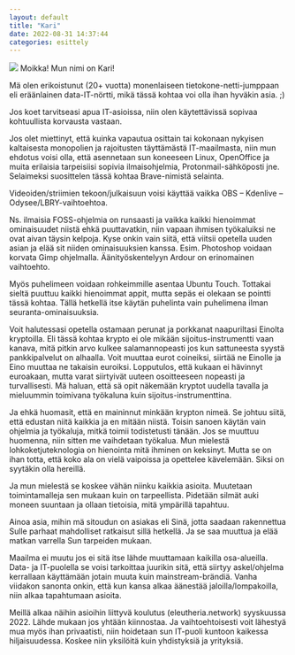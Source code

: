 ```yaml
---
layout: default
title: "Kari"
date: 2022-08-31 14:37:44
categories: esittely
---
```

<img src="{{ site.baseurl }}/images/pic02.jpg" class="fit image">
Moikka! Mun nimi on Kari!

Mä olen erikoistunut (20+ vuotta) monenlaiseen tietokone-netti-jumppaan eli eräänlainen data-IT-nörtti, mikä tässä kohtaa voi olla ihan hyväkin asia. ;) 

Jos koet tarvitseasi apua IT-asioissa, niin olen käytettävissä sopivaa kohtuullista korvausta vastaan.

Jos olet miettinyt, että kuinka vapautua osittain tai kokonaan nykyisen kaltaisesta monopolien ja rajoitusten täyttämästä IT-maailmasta, niin mun ehdotus voisi olla, että asennetaan sun koneeseen Linux, OpenOffice ja muita erilaisia tarpeisiisi sopivia ilmaisohjelmia, Protonmail-sähköposti jne. Selaimeksi suosittelen tässä kohtaa Brave-nimistä selainta.

Videoiden/striimien tekoon/julkaisuun voisi käyttää vaikka OBS – Kdenlive – Odysee/LBRY-vaihtoehtoa. 

Ns. ilmaisia FOSS-ohjelmia on runsaasti ja vaikka kaikki hienoimmat ominaisuudet niistä ehkä puuttavatkin, niin vapaan ihmisen työkaluiksi ne ovat aivan täysin kelpoja. Kyse onkin vain siitä, että viitsii opetella uuden asian ja elää sit niiden ominaisuuksien kanssa. Esim. Photoshop voidaan korvata Gimp ohjelmalla. Äänityöskentelyyn Ardour on erinomainen vaihtoehto.

Myös puhelimeen voidaan rohkeimmille asentaa Ubuntu Touch. Tottakai sieltä puuttuu kaikki hienoimmat appit, mutta sepäs ei olekaan se pointti tässä kohtaa. Tällä hetkellä itse käytän puhelinta vain puhelimena ilman seuranta-ominaisuuksia.

Voit halutessasi opetella ostamaan perunat ja porkkanat naapuriltasi Einolta kryptoilla. Eli tässä kohtaa krypto ei ole mikään sijoitus-instrumentti vaan kanava, mitä pitkin arvo kulkee salamannopeasti jos kun sattuneesta syystä pankkipalvelut on alhaalla. Voit muuttaa eurot coineiksi, siirtää ne Einolle ja Eino muuttaa ne takaisin euroiksi. Lopputulos, että kukaan ei hävinnyt euroakaan, mutta varat siirtyivät uuteen osoitteeseen nopeasti ja turvallisesti. Mä haluan, että sä opit näkemään kryptot uudella tavalla ja mieluummin toimivana työkaluna kuin sijoitus-instrumenttina. 

Ja ehkä huomasit, että en maininnut minkään krypton nimeä. Se johtuu siitä, että edustan niitä kaikkia ja en mitään niistä. Toisin sanoen käytän vain ohjelmia ja työkaluja, mitkä toimii todistetusti tänään. Jos se muuttuu huomenna, niin sitten me vaihdetaan työkalua. Mun mielestä lohkoketjuteknologia on hienointa mitä ihminen on keksinyt. Mutta se on ihan totta, että koko ala on vielä vaipoissa ja opettelee kävelemään. Siksi on syytäkin olla hereillä.

Ja mun mielestä se koskee vähän niinku kaikkia asioita. Muutetaan toimintamalleja sen mukaan kuin on tarpeellista. Pidetään silmät auki moneen suuntaan ja ollaan tietoisia, mitä ympärillä tapahtuu.

Ainoa asia, mihin mä sitoudun on asiakas eli Sinä, jotta saadaan rakennettua Sulle parhaat mahdolliset ratkaisut sillä hetkellä. Ja se saa muuttua ja elää matkan varrella Sun tarpeiden mukaan.

Maailma ei muutu jos ei sitä itse lähde muuttamaan kaikilla osa-alueilla. Data- ja IT-puolella se voisi tarkoittaa juurikin sitä, että siirtyy askel/ohjelma kerrallaan käyttämään jotain muuta kuin mainstream-brändiä. Vanha viidakon sanonta onkin, että kun kansa alkaa äänestää jaloilla/lompakoilla, niin alkaa tapahtumaan asioita. 

Meillä alkaa näihin asioihin liittyvä koulutus (eleutheria.network) syyskuussa 2022. Lähde mukaan jos yhtään kiinnostaa. Ja vaihtoehtoisesti voit lähestyä mua myös ihan privaatisti, niin hoidetaan sun IT-puoli kuntoon kaikessa hiljaisuudessa. Koskee niin yksilöitä kuin yhdistyksiä ja yrityksiä.
